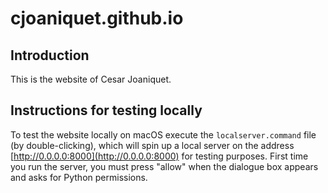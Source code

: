 # cjoaniquet.github.io

## Introduction
This is the website of Cesar Joaniquet.

## Instructions for testing locally
To test the website locally on macOS execute the `localserver.command` file (by double-clicking), which will spin up a local server on the address [http://0.0.0.0:8000](http://0.0.0.0:8000) for testing purposes.
First time you run the server, you must press "allow" when the dialogue box appears and asks for Python permissions.
